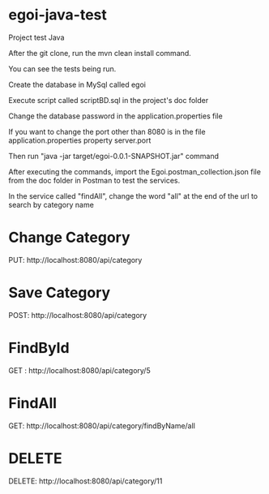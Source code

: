 # egoi-java-test
Project test Java

After the git clone, run the mvn clean install command.

You can see the tests being run.

Create the database in MySql called egoi

Execute script called scriptBD.sql in the project's doc folder

Change the database password in the application.properties file

If you want to change the port other than 8080 is in the file application.properties property server.port

Then run "java -jar target/egoi-0.0.1-SNAPSHOT.jar"  command

After executing the commands, import the Egoi.postman_collection.json file from the doc folder in Postman to test the services.

In the service called "findAll", change the word "all" at the end of the url to search by category name

# Change Category
PUT: http://localhost:8080/api/category

# Save Category
POST: http://localhost:8080/api/category

# FindById
GET : http://localhost:8080/api/category/5

# FindAll
GET: http://localhost:8080/api/category/findByName/all

# DELETE
DELETE: http://localhost:8080/api/category/11
